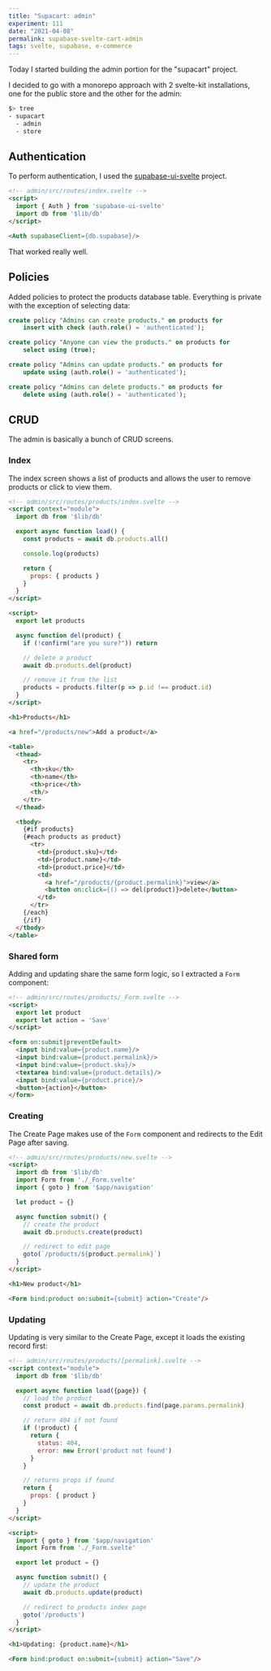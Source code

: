 ```yaml
---
title: "Supacart: admin"
experiment: 111
date: "2021-04-08"
permalink: supabase-svelte-cart-admin
tags: svelte, supabase, e-commerce
---
```


Today I started building the admin portion for the "supacart" project.

I decided to go with a monorepo approach with 2 svelte-kit installations, one for the public store and the other for the admin:

```bash
$> tree
- supacart
  - admin
  - store
```

## Authentication

To perform authentication, I used the [supabase-ui-svelte](https://github.com/joshnuss/supabase-ui-svelte) project.

```html
<!-- admin/src/routes/index.svelte -->
<script>
  import { Auth } from 'supabase-ui-svelte'
  import db from '$lib/db'
</script>

<Auth supabaseClient={db.supabase}/>
```

That worked really well.

## Policies

Added policies to protect the products database table. Everything is private with the exception of selecting data:

```sql
create policy "Admins can create products." on products for
    insert with check (auth.role() = 'authenticated');

create policy "Anyone can view the products." on products for
    select using (true);

create policy "Admins can update products." on products for
    update using (auth.role() = 'authenticated');

create policy "Admins can delete products." on products for
    delete using (auth.role() = 'authenticated');
```

## CRUD

The admin is basically a bunch of CRUD screens.

### Index

The index screen shows a list of products and allows the user to remove products or click to view them.

```html
<!-- admin/src/routes/products/index.svelte -->
<script context="module">
  import db from '$lib/db'

  export async function load() {
    const products = await db.products.all()

    console.log(products)

    return {
      props: { products }
    }
  }
</script>

<script>
  export let products

  async function del(product) {
    if (!confirm("are you sure?")) return

    // delete a product
    await db.products.del(product)

    // remove it from the list
    products = products.filter(p => p.id !== product.id)
  }
</script>

<h1>Products</h1>

<a href="/products/new">Add a product</a>

<table>
  <thead>
    <tr>
      <th>sku</th>
      <th>name</th>
      <th>price</th>
      <th/>
    </tr>
  </thead>

  <tbody>
    {#if products}
    {#each products as product}
      <tr>
        <td>{product.sku}</td>
        <td>{product.name}</td>
        <td>{product.price}</td>
        <td>
          <a href="/products/{product.permalink}">view</a>
          <button on:click={() => del(product)}>delete</button>
        </td>
      </tr>
    {/each}
    {/if}
  </tbody>
</table>
```

### Shared form

Adding and updating share the same form logic, so I extracted a `Form` component:

```html
<!-- admin/src/routes/products/_Form.svelte -->
<script>
  export let product
  export let action = 'Save'
</script>

<form on:submit|preventDefault>
  <input bind:value={product.name}/>
  <input bind:value={product.permalink}/>
  <input bind:value={product.sku}/>
  <textarea bind:value={product.details}/>
  <input bind:value={product.price}/>
  <button>{action}</button>
</form>
```

### Creating

The Create Page makes use of the `Form` component and redirects to the Edit Page after saving.

```html
<!-- admin/src/routes/products/new.svelte -->
<script>
  import db from '$lib/db'
  import Form from './_Form.svelte'
  import { goto } from '$app/navigation'

  let product = {}

  async function submit() {
    // create the product
    await db.products.create(product)

    // redirect to edit page
    goto(`/products/${product.permalink}`)
  }
</script>

<h1>New product</h1>

<Form bind:product on:submit={submit} action="Create"/>
```

### Updating

Updating is very similar to the Create Page, except it loads the existing record first:

```html
<!-- admin/src/routes/products/[permalink].svelte -->
<script context="module">
  import db from '$lib/db'

  export async function load({page}) {
    // load the product
    const product = await db.products.find(page.params.permalink)

    // return 404 if not found
    if (!product) {
      return {
        status: 404,
        error: new Error('product not found')
      }
    }

    // returns props if found
    return {
      props: { product }
    }
  }
</script>

<script>
  import { goto } from '$app/navigation'
  import Form from './_Form.svelte'

  export let product = {}

  async function submit() {
    // update the product
    await db.products.update(product)

    // redirect to products index page
    goto('/products')
  }
</script>

<h1>Updating: {product.name}</h1>

<Form bind:product on:submit={submit} action="Save"/>
```
